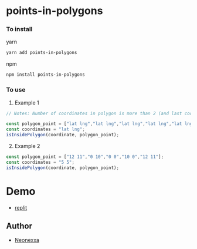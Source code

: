 # points-in-polygons

### To install

yarn
```sh
yarn add points-in-polygons
```
npm
```sh
npm install points-in-polygons
```

### To use

1. Example 1
```js
// Notes: Number of coordinates in polygon is more than 2 (and last coordinate should equal to first), max is unlimited,

const polygon_point = ["lat lng","lat lng","lat lng","lat lng","lat lng"];
const coordinates = "lat lng";
isInsidePolygon(coordinate, polygon_point);
```
2. Example 2
```js
const polygon_point = ["12 11","0 10","0 0","10 0","12 11"];
const coordinates = "5 5";
isInsidePolygon(coordinate, polygon_point);
```

# Demo
- [replit](https://replit.com/@firdaushishamud/polygonChecker#index.js)

## Author
- [Neonexxa](https://github.com/neonexxa)